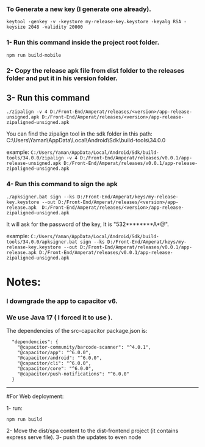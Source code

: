 ### To Generate a new key (I generate one already).

`keytool -genkey -v -keystore my-release-key.keystore -keyalg RSA -keysize 2048 -validity 20000`

### 1- Run this command inside the project root folder.

`npm run build-mobile`

### 2- Copy the release apk file from dist folder to the releases folder and put it in his version folder.

## 3- Run this command

`./zipalign -v 4 D:/Front-End/Amperat/releases/<version>/app-release-unsigned.apk D:/Front-End/Amperat/releases/<version>/app-release-zipaligned-unsigned.apk`

You can find the zipalign tool in the sdk folder in this path:
C:\Users\Yaman\AppData\Local\Android\Sdk\build-tools\34.0.0

example:
`C:/Users/Yaman/AppData/Local/Android/Sdk/build-tools/34.0.0/zipalign -v 4 D:/Front-End/Amperat/releases/v0.0.1/app-release-unsigned.apk D:/Front-End/Amperat/releases/v0.0.1/app-release-zipaligned-unsigned.apk`

### 4- Run this command to sign the apk

`./apksigner.bat sign --ks D:/Front-End/Amperat/keys/my-release-key.keystore --out D:/Front-End/Amperat/releases/<version>/app-release.apk  D:/Front-End/Amperat/releases/<version>/app-release-zipaligned-unsigned.apk`

It will ask for the password of the key, It is "532**\*\*\*\***A\*@".

example:
`C:/Users/Yaman/AppData/Local/Android/Sdk/build-tools/34.0.0/apksigner.bat sign --ks D:/Front-End/Amperat/keys/my-release-key.keystore --out D:/Front-End/Amperat/releases/v0.0.1/app-release.apk D:/Front-End/Amperat/releases/v0.0.1/app-release-zipaligned-unsigned.apk`

# Notes:

### I downgrade the app to capacitor v6.

### We use Java 17 ( I forced it to use ).

The dependencies of the src-capacitor package.json is:

```
  "dependencies": {
    "@capacitor-community/barcode-scanner": "^4.0.1",
    "@capacitor/app": "^6.0.0",
    "@capacitor/android": "^6.0.0",
    "@capacitor/cli": "^6.0.0",
    "@capacitor/core": "^6.0.0",
    "@capacitor/push-notifications": "^6.0.0"
  }
```

---

#For Web deployment:

1- run:

`npm run build`

2- Move the dist/spa content to the dist-frontend project (it contains express serve file).
3- push the updates to even node
